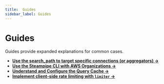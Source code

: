 ```yaml
---
title:  Guides
sidebar_label: Guides
---
```


# Guides

Guides provide expanded explanations for common cases.

- **[Use the search_path to target specific connections (or aggregators) →](/docs/guides/search-path)**
- **[Use the Steampipe CLI with AWS Organizations →](/docs/guides/aws-orgs)**
- **[Understand and Configure the Query Cache →](/docs/guides/caching)**
- **[Implement client-side rate limiting with `limiter` →](/docs/guides/limiter)**